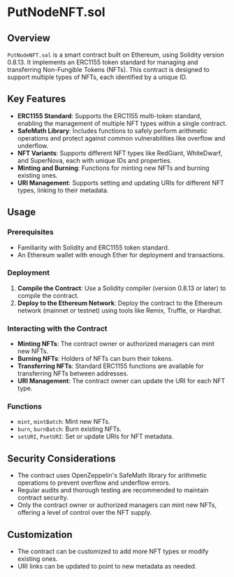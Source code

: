 # PutNodeNFT.sol

## Overview

`PutNodeNFT.sol` is a smart contract built on Ethereum, using Solidity version 0.8.13. It implements an ERC1155 token standard for managing and transferring Non-Fungible Tokens (NFTs). This contract is designed to support multiple types of NFTs, each identified by a unique ID.

## Key Features

- **ERC1155 Standard**: Supports the ERC1155 multi-token standard, enabling the management of multiple NFT types within a single contract.
- **SafeMath Library**: Includes functions to safely perform arithmetic operations and protect against common vulnerabilities like overflow and underflow.
- **NFT Variants**: Supports different NFT types like RedGiant, WhiteDwarf, and SuperNova, each with unique IDs and properties.
- **Minting and Burning**: Functions for minting new NFTs and burning existing ones.
- **URI Management**: Supports setting and updating URIs for different NFT types, linking to their metadata.

## Usage

### Prerequisites

- Familiarity with Solidity and ERC1155 token standard.
- An Ethereum wallet with enough Ether for deployment and transactions.

### Deployment

1. **Compile the Contract**: Use a Solidity compiler (version 0.8.13 or later) to compile the contract.
2. **Deploy to the Ethereum Network**: Deploy the contract to the Ethereum network (mainnet or testnet) using tools like Remix, Truffle, or Hardhat.

### Interacting with the Contract

- **Minting NFTs**: The contract owner or authorized managers can mint new NFTs.
- **Burning NFTs**: Holders of NFTs can burn their tokens.
- **Transferring NFTs**: Standard ERC1155 functions are available for transferring NFTs between addresses.
- **URI Management**: The contract owner can update the URI for each NFT type.

### Functions

- `mint`, `mintBatch`: Mint new NFTs.
- `burn`, `burnBatch`: Burn existing NFTs.
- `setURI`, `PsetURI`: Set or update URIs for NFT metadata.

## Security Considerations

- The contract uses OpenZeppelin's SafeMath library for arithmetic operations to prevent overflow and underflow errors.
- Regular audits and thorough testing are recommended to maintain contract security.
- Only the contract owner or authorized managers can mint new NFTs, offering a level of control over the NFT supply.

## Customization

- The contract can be customized to add more NFT types or modify existing ones.
- URI links can be updated to point to new metadata as needed.


